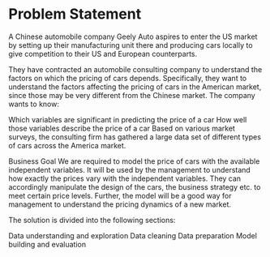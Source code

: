 # **Problem Statement**

A Chinese automobile company Geely Auto aspires to enter the US market by setting up their manufacturing unit there and producing cars locally to give competition to their US and European counterparts.

They have contracted an automobile consulting company to understand the factors on which the pricing of cars depends. Specifically, they want to understand the factors affecting the pricing of cars in the American market, since those may be very different from the Chinese market. The company wants to know:

Which variables are significant in predicting the price of a car
How well those variables describe the price of a car
Based on various market surveys, the consulting firm has gathered a large data set of different types of cars across the America market.

Business Goal
We are required to model the price of cars with the available independent variables. It will be used by the management to understand how exactly the prices vary with the independent variables.
They can accordingly manipulate the design of the cars, the business strategy etc. to meet certain price levels.
Further, the model will be a good way for management to understand the pricing dynamics of a new market.

The solution is divided into the following sections:

Data understanding and exploration
Data cleaning
Data preparation
Model building and evaluation
